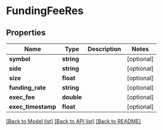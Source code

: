 # FundingFeeRes

## Properties
Name | Type | Description | Notes
------------ | ------------- | ------------- | -------------
**symbol** | **string** |  | [optional] 
**side** | **string** |  | [optional] 
**size** | **float** |  | [optional] 
**funding_rate** | **string** |  | [optional] 
**exec_fee** | **double** |  | [optional] 
**exec_timestamp** | **float** |  | [optional] 

[[Back to Model list]](../README.md#documentation-for-models) [[Back to API list]](../README.md#documentation-for-api-endpoints) [[Back to README]](../README.md)


